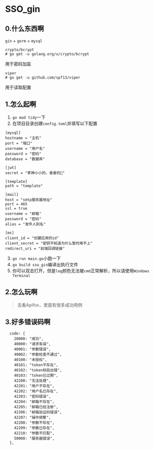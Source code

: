 # SSO_gin

## 0.什么东西啊

```gin``` + ```gorm``` + ```mysql```

```
crypto/bcrypt 
# go get -u golang.org/x/crypto/bcrypt
```
用于密码加盐

```
viper
# go get -u github.com/spf13/viper
```
用于读取配置

## 1.怎么起啊
1. ```go mod tidy```一下
2. 在项目目录创建```config.toml```并填写以下配置
```
[mysql]
hostname = "主机"
port = "端口"
username = "用户名"
password = "密码"
database = "数据库"

[jwt]
secret = "草神小小的，香香的🤤"

[template]
path = "template"

[mail]
host = "smtp服务器地址"
port = 465
ssl = true
username = "邮箱"
password = "密码"
alias = "发件人别名"

[ms]
client_id = "创建应用的id"
client_secret = "密钥不知道为什么暂时用不上"
redirect_uri = "前端回调链接"
```
3. ```go run main.go```小跑一下
4. ```go build sso_gin```编译出执行文件
5. 你可以双击打开，但是```log```颜色无法被```cmd```正常解析，所以请使用```Windows Terminal```

## 2.怎么玩啊
> 去看Apifox，里面有很多成功用例

## 3.好多错误码啊
```
  code: {
    20000: "成功",
    40000: "请求有误",
    40001: "参数错误",
    40002: "参数检查不通过",
    40100: "未授权",
    40101: "token不存在",
    40102: "token校验出错",
    40103: "token已过期",
    42200: "无法处理",
    42201: "用户不存在",
    42202: "用户名已存在",
    42203: "密码错误",
    42204: "邮箱不存在",
    42205: "邮箱已经注册",
    42206: "邮箱验证码错误",
    42207: "操作频繁",
    42208: "参数不存在",
    42209: "参数已存在",
    42210: "参数不匹配",
    50000: "服务器错误",
  },
```